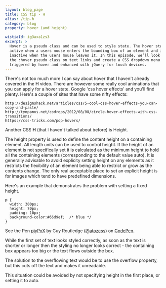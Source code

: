 ```yaml
---
layout: blog_page
title: CSS tip - H
alias: /tip-h
category: blog
property: hover (and height)

wistiaId: ig3axa1zs3
excerpt: >
  Hover is a pseudo class and can be used to style state. The hover state is 
  active when a users mouse enters the bounding box of an element and is 
  inactive when the users mouse leaves it. In this episode, we’ll look at 
  the :hover pseudo class on text links and create a CSS dropdown menu 
  triggered by hover and enhanced with jQuery for touch devices.
---
```


There's not too much more I can say about hover that I haven't already covered in the H video.
There are however some really cool animations that you can apply for a hover state.
Google 'css hover effects' and you'll find plenty.
Here's a couple of sites that have some nifty effects:

	http://designshack.net/articles/css/5-cool-css-hover-effects-you-can-copy-and-paste/
	http://tympanus.net/codrops/2012/08/08/circle-hover-effects-with-css-transitions/
	https://css-tricks.com/pop-hovers/

Another CSS H (that I haven't talked about before) is Height.

The height property is used to define the content height on a containing element.
All length units can be used to control height.
If the height of an element is not specifically set it is calculated as the minimum height to hold all the containing elements (corresponding to the default value auto).
It is generally advisable to avoid explicity setting height on any elements as it restricts the flexibility of an element being able to restrict or grow as the contents change.
The only real acceptable place to set an explicit height is for images which tend to have predefined dimensions.

Here's an example that demonstrates the problem with setting a fixed height.

<div data-height="268" data-theme-id="17492" data-slug-hash="pjyPxX" data-default-tab="css" data-user="atozcss" class='codepen'><pre><code>p {
  width: 300px;
  height: 70px;
  padding: 10px; 
  background-color:#66d9ef;  /* blue */
}</code></pre>
<p>See the Pen <a href='http://codepen.io/atozcss/pen/pjyPxX/'>pjyPxX</a> by Guy Routledge (<a href='http://codepen.io/atozcss'>@atozcss</a>) on <a href='http://codepen.io'>CodePen</a>.</p>
</div><script async src="//assets.codepen.io/assets/embed/ei.js"></script>

While the first set of text looks styled correctly, as soon as the text is shorter or longer then the styling no longer looks correct - the containing box appears too big or the text flows outside the box.

The solution to the overflowing text would be to use the overflow property, but this cuts off the text and makes it unreadable.

This situation could be avoided by not specifying height in the first place, or setting it to auto.
